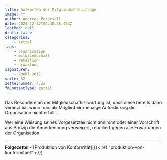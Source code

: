 ```yaml
---
title: Aufwerfen der Mitgliedschaftsfrage
image: ""
author: Andreas Petersell
date: 2024-12-12T06:48:55.463Z
lastMod: null
draft: false
categories:
    - zettel
tags:
    - organisation
    - mitgliedschaft
    - rebellion
    - erwartung
signaturen:
    - kuehl-2011
seite: 32
zettelnummer: 4.3a
fmContentType: zettel
---
```


Das Besondere an der Mitgliedschaftserwartung ist, dass diese bereits dann verletzt ist, wenn man als Mitglied eine einzige Anforderung der Organisation nicht erfüllt.
<!--more-->
Wer eine Weisung seines Vorgesetzten nicht annimmt oder einer Vorschrift aus Prinzip die Annerkennung verweigert, rebelliert gegen alle Erwartungen der Organisation.
***

**Folgezettel** - [Produktion von Konformität]({{< ref "produktion-von-konformitaet" >}})

